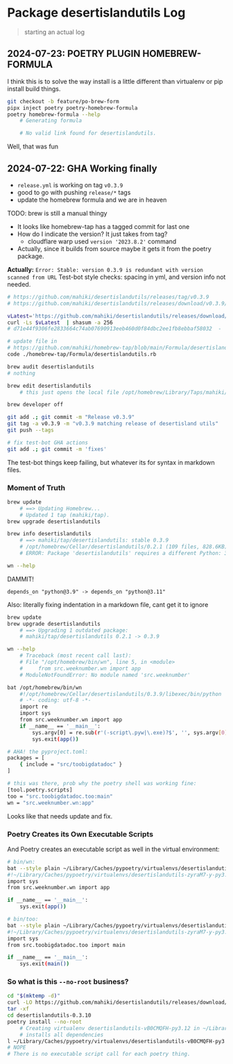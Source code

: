 # Package desertislandutils Log
>starting an actual log


## 2024-07-23: POETRY PLUGIN HOMEBREW-FORMULA
I think this is to solve the way install is a little different than virtualenv or pip install build things.

```sh
git checkout -b feature/po-brew-form
pipx inject poetry poetry-homebrew-formula
poetry homebrew-formula --help
    # Generating formula

    # No valid link found for desertislandutils.
```
Well, that was fun

## 2024-07-22: GHA Working finally
*  `release.yml` is working on tag `v0.3.9` 
*  good to go with pushing `release/*` tags
*  update the homebrew formula and we are in heaven

TODO: brew is still a manual thingy
* It looks like homebrew-tap has a tagged commit for last one
* How do I indicate the version? It just takes from tag?
    * cloudflare warp used `version '2023.8.2'` command
* Actually, since it builds from source maybe it gets it from the poetry package.

**Actually:** `Error: Stable: version 0.3.9 is redundant with version scanned from URL`
Test-bot style checks: spacing in yml, and version info not needed.

```sh
# https://github.com/mahiki/desertislandutils/releases/tag/v0.3.9
# https://github.com/mahiki/desertislandutils/releases/download/v0.3.9/desertislandutils-0.3.9.tar.gz

vLatest='https://github.com/mahiki/desertislandutils/releases/download/v0.3.9/desertislandutils-0.3.9.tar.gz'
curl -Ls $vLatest  | shasum -a 256
# d71e44f9306fe2833664c74ab07690913eeb460d0f84dbc2ee1fb8ebbaf58032  -

# update file in 
# https://github.com/mahiki/homebrew-tap/blob/main/Formula/desertislandutils.rb
code ./homebrew-tap/Formula/desertislandutils.rb

brew audit desertislandutils
# nothing

brew edit desertislandutils
    # this just opens the local file /opt/homebrew/Library/Taps/mahiki/homebrew-tap/Formula/desertislandutils.rb

brew developer off

git add .; git commit -m "Release v0.3.9"
git tag -a v0.3.9 -m "v0.3.9 matching release of desertisland utils"
git push --tags

# fix test-bot GHA actions
git add .; git commit -m 'fixes'
```

The test-bot things keep failing, but whatever its for syntax in markdown files.

### Moment of Truth
```sh
brew update
    # ==> Updating Homebrew...
    # Updated 1 tap (mahiki/tap).
brew upgrade desertislandutils

brew info desertislandutils
    # ==> mahiki/tap/desertislandutils: stable 0.3.9
    # /opt/homebrew/Cellar/desertislandutils/0.2.1 (109 files, 828.6KB) *
    # ERROR: Package 'desertislandutils' requires a different Python: 3.9.19 not in '<4.0,>=3.11'

wn --help
```
DAMMIT!

    depends_on "python@3.9" -> depends_on "python@3.11"

Also: literally fixing indentation in a markdown file, cant get it to ignore

```sh
brew update
brew upgrade desertislandutils
    # ==> Upgrading 1 outdated package:
    # mahiki/tap/desertislandutils 0.2.1 -> 0.3.9

wn --help
    # Traceback (most recent call last):
    # File "/opt/homebrew/bin/wn", line 5, in <module>
    #     from src.weeknumber.wn import app
    # ModuleNotFoundError: No module named 'src.weeknumber'

bat /opt/homebrew/bin/wn
    #!/opt/homebrew/Cellar/desertislandutils/0.3.9/libexec/bin/python
    # -*- coding: utf-8 -*-
    import re
    import sys
    from src.weeknumber.wn import app
    if __name__ == '__main__':
        sys.argv[0] = re.sub(r'(-script\.pyw|\.exe)?$', '', sys.argv[0])
        sys.exit(app())

# AHA! the pyproject.toml:
packages = [
    { include = "src/toobigdatadoc" }
]

# this was there, prob why the poetry shell was working fine:
[tool.poetry.scripts]
too = "src.toobigdatadoc.too:main"
wn = "src.weeknumber.wn:app"
```

Looks like that needs update and fix.


### Poetry Creates its Own Executable Scripts
And Poetry creates an executable script as well in the virtual environment:
```sh
# bin/wn:
bat --style plain ~/Library/Caches/pypoetry/virtualenvs/desertislandutils-zyraM7-y-py3.12/bin/wn
#!~/Library/Caches/pypoetry/virtualenvs/desertislandutils-zyraM7-y-py3.12/bin/python
import sys
from src.weeknumber.wn import app

if __name__ == '__main__':
    sys.exit(app())

# bin/too:
bat --style plain ~/Library/Caches/pypoetry/virtualenvs/desertislandutils-zyraM7-y-py3.12/bin/too
#!~/Library/Caches/pypoetry/virtualenvs/desertislandutils-zyraM7-y-py3.12/bin/python
import sys
from src.toobigdatadoc.too import main

if __name__ == '__main__':
    sys.exit(main())
```

### So what is this `--no-root` business?
```sh
cd "$(mktemp -d)"
curl -LO https://github.com/mahiki/desertislandutils/releases/download/v0.3.10/desertislandutils-0.3.10.tar.gz
tar -xf
cd desertislandutils-0.3.10
poetry install --no-root
    # Creating virtualenv desertislandutils-vB0CMQFH-py3.12 in ~/Library/Caches/pypoetry/virtualenvs
    # installs all dependencies
l ~/Library/Caches/pypoetry/virtualenvs/desertislandutils-vB0CMQFH-py3.12/bin
# NOPE
# There is no executable script call for each poetry thing.
```
